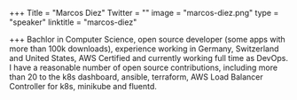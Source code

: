 +++
Title = "Marcos Diez"
Twitter = ""
image = "marcos-diez.png"
type = "speaker"
linktitle = "marcos-diez"

+++
Bachlor in Computer Science, open source developer (some apps with more than 100k downloads), experience working in Germany, Switzerland and United States, AWS Certified and currently working full time as DevOps. I have a reasonable number of open source contributions, including more than 20 to the k8s dashboard, ansible, terraform, AWS Load Balancer Controller for k8s, minikube and fluentd.
